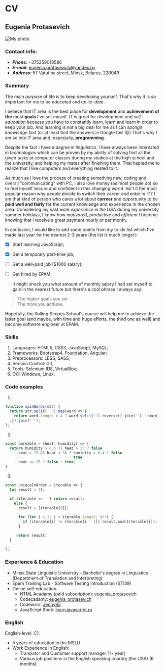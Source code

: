 # CV

## __Eugenia Protasevich__
![My photo](https://avatars2.githubusercontent.com/u/55069868?s=460&v=4)

### __Contact info:__ 
* __*Phone:*__ +375259018586
* __*E-mail:*__ eugenia.protasevich@yandex.by
* __*Address:*__ 57 Vatutina street, Minsk, Belarus, 220049

### __Summary__
  The main purpose of life is to keep developing yourself. That's why it is so important for me to be *educated* and *up-to-date*. 

  I believe that IT area is the best place for **development** and **achievement of the** most **goals** I've set myself. IT is great for development and
*self-education* because you have to constantly learn, learn and learn in order to keep your job. And learning is not a big deal for me as I can *sponge knowledge* fast (or at least find the answers in Google fast  :smile:) That's why I am so into IT area and, especially, **programming**. 

  Despite the fact I have a *degree in linguistics*, I have always been *interested in technologies* which can be proven by my ability of solving first all the
given tasks at computer classes during my studies at the high school and the university, and helping my mates after finishing them. That hepled me to realize that I like computers and everything related to it.

  As much as I love the process of creating something new, coding and overall "communicating" with PC, I also love money (as most people do) so to feel myself
secure and confident in this changing world. Isn't it the most popular reason why people decide to switch their career and enter in IT? I am that kind of person who cares a lot about **carreer** and opportunity to be **paid well and fairly** for the current knowledge and experience in the chosen area. Considering my vast *work experience in the USA* during my university summer holidays, I know how *motivated*, *productive* and *efficient* I become knowing that I receive a great payment hourly or per month. 

  In conlusion, I would like to add some points from my to-do list which I've made last year for the nearest 2-3 years (the list is much longer):
- [x] Start learning JavaScript;
- [x] Get a temporary part-time job;
- [ ] Get a well-paid job ($1000 salary);
- [ ] Get hired by EPAM.

  It might shock you what amount of monthly salary I had set myself to gain in the nearest future but there's a cool phrase I always say: 
> The higher goals you set  
> The more you achieve.

  Hopefully, the Rolling Scopes School's course will help me to achieve the latter goal (and maybe, with time and huge efforts, the third one as well) and become
software engineer at EPAM.

### __Skills__
1. Languages: HTML5, CSS3, JavaScript, MySQL;
1. Frameworks: Bootstrap4, Foundation, Angular;
1. Preprocessors: LESS, SASS;
1. Version Control: Git, 
1. Tools: Selenium IDE, VirtualBox;
1. OC: Windows, Linux.

### __Code examples__

1.
```javascript
function spinWords(str) {
  return str.split(' ').map(word => {
    return word.length > 4 ? word.split('').reverse().join('') : word
  ;}).join(' ');
};
```
2.
```javascript
const bareable = (heat, humidity) => {
  return humidity > 0.5 || heat > 35 ? false  
    : heat > 25 && heat < 36 ? humidity > 0.4 ? false 
                             : true  
    : heat <= 25 ? false : true;
}
```

3.
```javascript
const uniqueInOrder = iterable => { 
  let result = [];

  if (iterable == '') return result; 
    else {
      result = [iterable[0]];
  
      for (let i = 1; i < iterable.length; i++) {
        if (iterable[i] != iterable[i - 1]) result.push(iterable[i]);
      } 
      
     return result; 
  } 
   
};
```

### __Experience & Education__
* Minsk State Linguistic University - Bachelor's degree in Linguistics (Department of Translation and Interpreting)
* Epam Training Lab - Software Testing Introduction (STI39)
* Online self-education:
  * HTML Acadamy (paid subscription): [eugenia_protasevich](https://htmlacademy.ru/profile/eugenia_protasevich)
  * Codecadamy: [eugenia_protasevich](https://www.codecademy.com/profiles/eugenia_protasevich)
  * Codewars: [Jenny95](https://www.codewars.com/users/Jenny95)
  * JavaScript Book: [learn.javascript.ru](http://learn.javascript.ru/)

### __English__
English-level: C1. 
- 5 years of education in the MSLU
- Work Experience in English: 
    - Translator and Customer support manager (1+ year)
    - Various job positions in the English speaking country (the USA) (6 months)